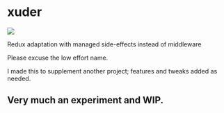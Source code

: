 # xuder
[![](https://jitpack.io/v/carterhudson/xuder.svg)](https://jitpack.io/#carterhudson/xuder)

Redux adaptation with managed side-effects instead of middleware

Please excuse the low effort name.

I made this to supplement another project; features and tweaks added as needed. 

## Very much an experiment and WIP.
